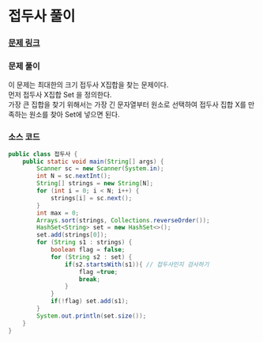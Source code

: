 # 접두사 풀이

### [문제 링크](https://www.acmicpc.net/problem/1141)


### 문제 풀이
이 문제는 최대한의 크기 접두사 X집합을 찾는 문제이다. </br>
먼저 접두사 X집합 Set 을 정의한다. </br>
가장 큰 집합을 찾기 위해서는 가장 긴 문자열부터 원소로 선택하여 접두사 집합 X를 만족하는 원소를 찾아 Set에 넣으면 된다. </br>

### 소스 코드
```java
public class 접두사 {
    public static void main(String[] args) {
        Scanner sc = new Scanner(System.in);
        int N = sc.nextInt();
        String[] strings = new String[N];
        for (int i = 0; i < N; i++) {
            strings[i] = sc.next();
        }
        int max = 0;
        Arrays.sort(strings, Collections.reverseOrder());
        HashSet<String> set = new HashSet<>();
        set.add(strings[0]);
        for (String s1 : strings) {
            boolean flag = false;
            for (String s2 : set) {
                if(s2.startsWith(s1)){ // 접두사인지 검사하기
                    flag =true;
                    break;
                }
            }
            if(!flag) set.add(s1);
        }
        System.out.println(set.size());
    }
}


```